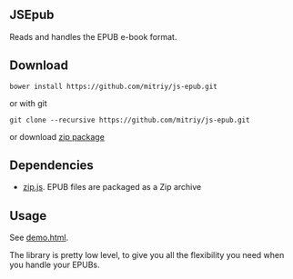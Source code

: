## JSEpub

Reads and handles the EPUB e-book format.

## Download

    bower install https://github.com/mitriy/js-epub.git
    
or with git

    git clone --recursive https://github.com/mitriy/js-epub.git
    
or download [zip package](https://github.com/mitriy/js-epub/archive/master.zip)

## Dependencies

* [zip.js](https://github.com/gildas-lormeau/zip.js). EPUB files are packaged as a Zip archive

## Usage

See [demo.html](https://github.com/mitriy/js-epub/blob/master/demo.html).

The library is pretty low level, to give you all the flexibility you need when you handle your EPUBs.
